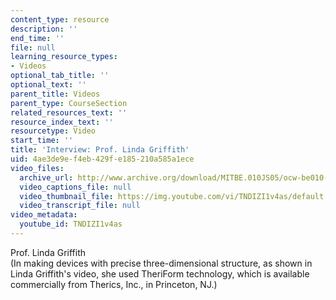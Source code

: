 ```yaml
---
content_type: resource
description: ''
end_time: ''
file: null
learning_resource_types:
- Videos
optional_tab_title: ''
optional_text: ''
parent_title: Videos
parent_type: CourseSection
related_resources_text: ''
resource_index_text: ''
resourcetype: Video
start_time: ''
title: 'Interview: Prof. Linda Griffith'
uid: 4ae3de9e-f4eb-429f-e185-210a585a1ece
video_files:
  archive_url: http://www.archive.org/download/MITBE.010JS05/ocw-be010-Griffith-220k.mp4
  video_captions_file: null
  video_thumbnail_file: https://img.youtube.com/vi/TNDIZI1v4as/default.jpg
  video_transcript_file: null
video_metadata:
  youtube_id: TNDIZI1v4as
---
```


Prof. Linda Griffith  
(In making devices with precise three-dimensional structure, as shown in Linda Griffith's video, she used TheriForm technology, which is available commercially from Therics, Inc., in Princeton, NJ.)



